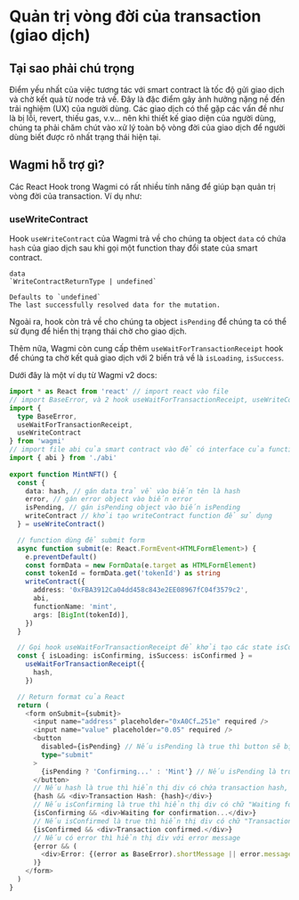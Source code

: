 # Quản trị vòng đời của transaction (giao dịch)

## Tại sao phải chú trọng
Điểm yếu nhất của việc tương tác với smart contract là tốc độ gửi giao dịch và chờ kết quả từ node trả về. Đây là đặc điểm gây ảnh hưởng nặng nề đến trải nghiệm (UX) của người dùng. Các giao dịch có thể gặp các vấn đề như là bị lỗi, revert, thiếu gas, v.v... nên khi thiết kế giao diện của người dùng, chúng ta phải chăm chút vào xử lý toàn bộ vòng đời của giao dịch để người dùng biết được rõ nhất trạng thái hiện tại.

## Wagmi hỗ trợ gì?
Các React Hook trong Wagmi có rất nhiều tính năng để giúp bạn quản trị vòng đời của transaction. Ví dụ như:

### useWriteContract
Hook `useWriteContract` của Wagmi trả về cho chúng ta object `data` có chứa `hash` của giao dịch sau khi gọi một function thay đổi state của smart contract.

```
data
`WriteContractReturnType | undefined`

Defaults to `undefined`
The last successfully resolved data for the mutation.
```

Ngoài ra, hook còn trả về cho chúng ta object `isPending` để chúng ta có thể sử đụng để hiển thị trạng thái chờ cho giao dịch.

Thêm nữa, Wagmi còn cung cấp thêm `useWaitForTransactionReceipt` hook để chúng ta chờ kết quả giao dịch với 2 biến trả về là `isLoading`, `isSuccess`.

Dưới đây là một ví dụ từ Wagmi v2 docs:

```ts
import * as React from 'react' // import react vào file
// import BaseError, và 2 hook useWaitForTransactionReceipt, useWriteContract từ thư viện wagmi
import { 
  type BaseError, 
  useWaitForTransactionReceipt, 
  useWriteContract 
} from 'wagmi'
// import file abi của smart contract vào để có interface của function
import { abi } from './abi'
 
export function MintNFT() {
  const { 
    data: hash, // gán data trả về vào biến tên là hash
    error, // gán error object vào biến error
    isPending, // gán isPending object vào biến isPending
    writeContract // khởi tạo writeContract function để sử dụng
  } = useWriteContract() 

  // function dùng để submit form
  async function submit(e: React.FormEvent<HTMLFormElement>) { 
    e.preventDefault() 
    const formData = new FormData(e.target as HTMLFormElement) 
    const tokenId = formData.get('tokenId') as string 
    writeContract({
      address: '0xFBA3912Ca04dd458c843e2EE08967fC04f3579c2',
      abi,
      functionName: 'mint',
      args: [BigInt(tokenId)],
    })
  } 

  // Gọi hook useWaitForTransactionReceipt để khởi tạo các state isConfirming và isConfirmed
  const { isLoading: isConfirming, isSuccess: isConfirmed } = 
    useWaitForTransactionReceipt({ 
      hash, 
    }) 

  // Return format của React
  return (
    <form onSubmit={submit}>
      <input name="address" placeholder="0xA0Cf…251e" required />
      <input name="value" placeholder="0.05" required />
      <button 
        disabled={isPending} // Nếu isPending là true thì button sẽ bị disabled 
        type="submit"
      >
        {isPending ? 'Confirming...' : 'Mint'} // Nếu isPending là true thì hiển thị chữ "Confirming...", nếu không thì hiển thị chữ "Mint"
      </button>
      // Nếu hash là true thì hiển thị div có chứa transaction hash, không thì biến mất
      {hash && <div>Transaction Hash: {hash}</div>}
      // Nếu isConfirming là true thì hiển thị div có chữ "Waiting for confirmation..."
      {isConfirming && <div>Waiting for confirmation...</div>} 
      // Nếu isConfirmed là true thì hiển thị div có chữ "Transaction confirmed."
      {isConfirmed && <div>Transaction confirmed.</div>}
      // Nếu có error thì hiển thị div với error message
      {error && ( 
        <div>Error: {(error as BaseError).shortMessage || error.message}</div> 
      )} 
    </form>
  )
}
```